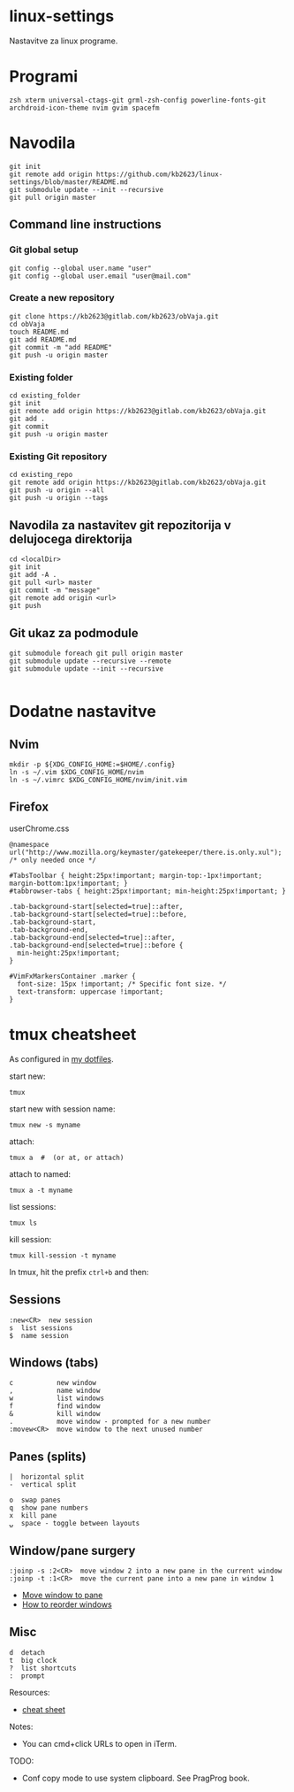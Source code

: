 # linux-settings
Nastavitve za linux programe.

# Programi
```
zsh xterm universal-ctags-git grml-zsh-config powerline-fonts-git archdroid-icon-theme nvim gvim spacefm
```

# Navodila
```
git init
git remote add origin https://github.com/kb2623/linux-settings/blob/master/README.md
git submodule update --init --recursive
git pull origin master
```
## Command line instructions
### Git global setup
```
git config --global user.name "user"
git config --global user.email "user@mail.com"
```
### Create a new repository
```
git clone https://kb2623@gitlab.com/kb2623/obVaja.git
cd obVaja
touch README.md
git add README.md
git commit -m "add README"
git push -u origin master
```
### Existing folder
```
cd existing_folder
git init
git remote add origin https://kb2623@gitlab.com/kb2623/obVaja.git
git add .
git commit
git push -u origin master
```
### Existing Git repository
```
cd existing_repo
git remote add origin https://kb2623@gitlab.com/kb2623/obVaja.git
git push -u origin --all
git push -u origin --tags
```
## Navodila za nastavitev git repozitorija v delujocega direktorija
```
cd <localDir>
git init
git add -A .
git pull <url> master
git commit -m "message"
git remote add origin <url>
git push
```

## Git ukaz za podmodule
```
git submodule foreach git pull origin master
git submodule update --recursive --remote
git submodule update --init --recursive
```

```
```

# Dodatne nastavitve
## Nvim
```
mkdir -p ${XDG_CONFIG_HOME:=$HOME/.config}
ln -s ~/.vim $XDG_CONFIG_HOME/nvim
ln -s ~/.vimrc $XDG_CONFIG_HOME/nvim/init.vim
```

## Firefox
userChrome.css
```
@namespace url("http://www.mozilla.org/keymaster/gatekeeper/there.is.only.xul"); /* only needed once */

#TabsToolbar { height:25px!important; margin-top:-1px!important; margin-bottom:1px!important; }
#tabbrowser-tabs { height:25px!important; min-height:25px!important; }

.tab-background-start[selected=true]::after,
.tab-background-start[selected=true]::before,
.tab-background-start,
.tab-background-end,
.tab-background-end[selected=true]::after,
.tab-background-end[selected=true]::before {
  min-height:25px!important;
}

#VimFxMarkersContainer .marker {
  font-size: 15px !important; /* Specific font size. */
  text-transform: uppercase !important; 
}
```

# tmux cheatsheet

As configured in [my dotfiles](https://github.com/henrik/dotfiles/blob/master/tmux.conf).

start new:

    tmux

start new with session name:

    tmux new -s myname

attach:

    tmux a  #  (or at, or attach)

attach to named:

    tmux a -t myname

list sessions:

    tmux ls

kill session:

    tmux kill-session -t myname

In tmux, hit the prefix `ctrl+b` and then:

## Sessions

    :new<CR>  new session
    s  list sessions
    $  name session

## Windows (tabs)

    c           new window
    ,           name window
    w           list windows
    f           find window
    &           kill window
    .           move window - prompted for a new number
    :movew<CR>  move window to the next unused number

## Panes (splits)

    |  horizontal split
    -  vertical split
    
    o  swap panes
    q  show pane numbers
    x  kill pane
    ⍽  space - toggle between layouts

## Window/pane surgery

    :joinp -s :2<CR>  move window 2 into a new pane in the current window
    :joinp -t :1<CR>  move the current pane into a new pane in window 1

* [Move window to pane](http://unix.stackexchange.com/questions/14300/tmux-move-window-to-pane)
* [How to reorder windows](http://superuser.com/questions/343572/tmux-how-do-i-reorder-my-windows)

## Misc

    d  detach
    t  big clock
    ?  list shortcuts
    :  prompt

Resources:

* [cheat sheet](http://cheat.errtheblog.com/s/tmux/)

Notes:

* You can cmd+click URLs to open in iTerm.

TODO:

* Conf copy mode to use system clipboard. See PragProg book.

